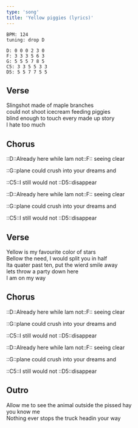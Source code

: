 ```yaml
---
type: 'song'
title: 'Yellow piggies (lyrics)'
---
```


```chords
BPM: 124
tuning: drop D

D: 0 0 0 2 3 0
F: 3 3 3 5 6 3
G: 5 5 5 7 8 5
C5: 3 3 5 5 3 3
D5: 5 5 7 7 5 5
```

## Verse

Slingshot made of maple branches  
could not shoot icecream feeding piggies  
blind enough to touch every made up story  
I hate too much

## Chorus

::D::Already here while Iam not::F:: seeing clear

::G::plane could crush into your dreams and

::C5::I still would not ::D5::disappear

::D::Already here while Iam not::F:: seeing clear

::G::plane could crush into your dreams and

::C5::I still would not ::D5::disappear

## Verse

Yellow is my favourite color of stars  
Bellow the need, I would split you in half  
Ita quater past ten, put the wierd smile away  
lets throw a party down here  
I am on my way

## Chorus

::D::Already here while Iam not::F:: seeing clear

::G::plane could crush into your dreams and

::C5::I still would not ::D5::disappear

::D::Already here while Iam not::F:: seeing clear

::G::plane could crush into your dreams and

::C5::I still would not ::D5::disappear

## Outro

Allow me to see the animal outside the pissed hay  
you know me  
Nothing ever stops the truck headin your way
